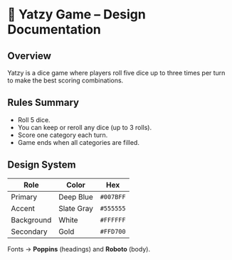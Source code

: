 # 🎲 Yatzy Game – Design Documentation

## Overview
Yatzy is a dice game where players roll five dice up to three times per turn to make the best scoring combinations.

## Rules Summary
- Roll 5 dice.
- You can keep or reroll any dice (up to 3 rolls).
- Score one category each turn.
- Game ends when all categories are filled.

## Design System
| Role | Color | Hex |
|------|-------|------|
| Primary | Deep Blue | `#007BFF` |
| Accent | Slate Gray | `#555555` |
| Background | White | `#FFFFFF` |
| Secondary | Gold | `#FFD700` |

Fonts → **Poppins** (headings) and **Roboto** (body).  